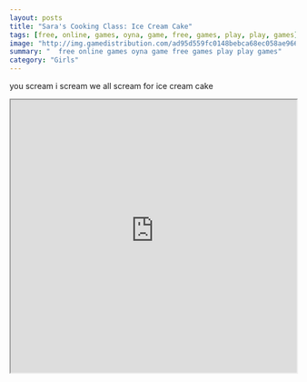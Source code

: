 ```yaml
---
layout: posts
title: "Sara's Cooking Class: Ice Cream Cake"
tags: [free, online, games, oyna, game, free, games, play, play, games]
image: "http://img.gamedistribution.com/ad95d559fc0148bebca68ec058ae966f.jpg"
summary: "  free online games oyna game free games play play games"
category: "Girls"
---
```


you scream i scream we all scream for ice cream cake

<iframe width="100%" height="480px;" src="http://flash.gamedistribution.com?game=ad95d559fc0148bebca68ec058ae966f"></iframe>